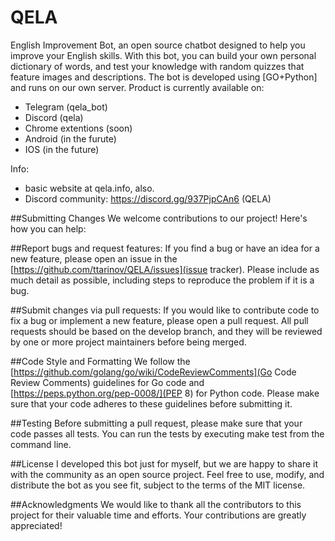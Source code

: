 # QELA
English Improvement Bot, an open source chatbot designed to help you improve your English skills. With this bot, you can build your own personal dictionary of words, and test your knowledge with random quizzes that feature images and descriptions. The bot is developed using [GO+Python] and runs on our own server. 
Product is currently available on:
- Telegram (qela_bot)
- Discord (qela)
- Chrome extentions (soon)
- Android (in the furute)
- IOS (in the future)

Info:
- basic website at qela.info, also. 
- Discord community: https://discord.gg/937PjpCAn6 (QELA)

##Submitting Changes
We welcome contributions to our project! Here's how you can help:

##Report bugs and request features:
If you find a bug or have an idea for a new feature, please open an issue in the [https://github.com/ttarinov/QELA/issues](issue tracker). Please include as much detail as possible, including steps to reproduce the problem if it is a bug.

##Submit changes via pull requests: 
If you would like to contribute code to fix a bug or implement a new feature, please open a pull request. All pull requests should be based on the develop branch, and they will be reviewed by one or more project maintainers before being merged.

##Code Style and Formatting
We follow the [https://github.com/golang/go/wiki/CodeReviewComments](Go Code Review Comments) guidelines for Go code and [https://peps.python.org/pep-0008/](PEP 8) for Python code. Please make sure that your code adheres to these guidelines before submitting it.

##Testing
Before submitting a pull request, please make sure that your code passes all tests. You can run the tests by executing make test from the command line.

##License
I developed this bot just for myself, but we are happy to share it with the community as an open source project. Feel free to use, modify, and distribute the bot as you see fit, subject to the terms of the MIT license.

##Acknowledgments
We would like to thank all the contributors to this project for their valuable time and efforts. Your contributions are greatly appreciated!